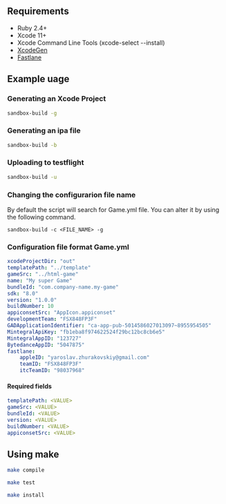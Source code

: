 
## Requirements
- Ruby 2.4+
- Xcode 11+
- Xcode Command Line Tools (xcode-select --install)
- [XcodeGen](https://github.com/yonaskolb/XcodeGen)
- [Fastlane](https://fastlane.tools/)

## Example uage
### Generating an Xcode Project
``` sh
sandbox-build -g
```

### Generating an ipa file
``` sh
sandbox-build -b
```

### Uploading to testflight
``` sh
sandbox-build -u
```

### Changing the configurarion file name
By default the script will search for Game.yml file. You can alter it by using the following command.
```
sandbox-build -c <FILE_NAME> -g
```

### Configuration file format Game.yml
```yml
xcodeProjectDir: "out"
templatePath: "../template"
gameSrc: "../html-game"
name: "My super Game"
bundleId: "com.company-name.my-game"
sdk: "8.0"
version: "1.0.0"
buildNumber: 10
appiconsetSrc: "AppIcon.appiconset"
developmentTeam: "FSX848FP3F"
GADApplicationIdentifier: "ca-app-pub-5014586027013097~8955954505"
MintegralApiKey: "fb1eba8f974622524f29bc12bc8cb6e5"
MintegralAppID: "123727"
BytedanceAppID: "5047875"
fastlane:
    appleID: "yaroslav.zhurakovskiy@gmail.com"
    teamID: "FSX848FP3F"
    itcTeamID: "98037968"
```

#### Required fields
``` yml
templatePath: <VALUE>
gameSrc: <VALUE>
bundleId: <VALUE>
version: <VALUE>
buildNumber: <VALUE>
appiconsetSrc: <VALUE>
```


## Using make
```sh
make compile
```
```sh
make test
```
```sh
make install
```
